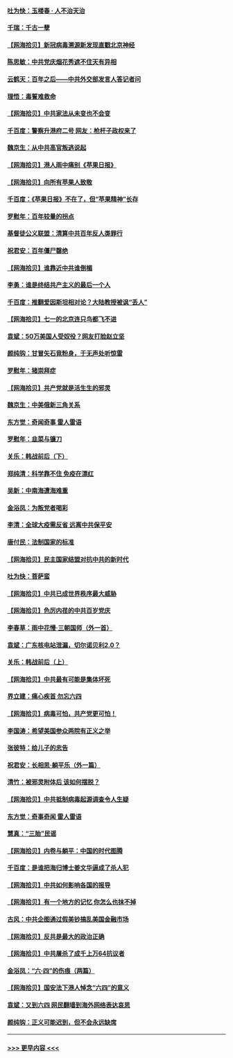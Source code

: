 #### [吐为快：玉楼春 · 人不治天治](../pages/nsc993/n13054028.md?t=06291601) 
#### [千瑞：千古一孽](../pages/nsc993/n13054016.md?t=06291601) 
#### [【网海拾贝】新冠病毒溯源新发现直戳北京神经](../pages/nsc993/n13052425.md?t=06291601) 
#### [陈思敏：中共党庆烟花秀遮不住天有异相](../pages/nsc993/n13052020.md?t=06291601) 
#### [云鹤天：百年之后——中共外交部发言人答记者问](../pages/nsc993/n13051604.md?t=06291601) 
#### [理悟：毒誓难救命](../pages/nsc993/n13051601.md?t=06291601) 
#### [【网海拾贝】中共家法从未变也不会变](../pages/nsc993/n13050366.md?t=06291601) 
#### [千百度：警察升港府二号 网友：枪杆子政权来了](../pages/nsc993/n13050261.md?t=06291601) 
#### [魏京生：从中共高官叛逃说起](../pages/nsc993/n13048997.md?t=06291601) 
#### [【网海拾贝】港人雨中痛别《苹果日报》](../pages/nsc993/n13048941.md?t=06291601) 
#### [【网海拾贝】向所有苹果人致敬](../pages/nsc993/n13046795.md?t=06291601) 
#### [千百度：《苹果日报》不在了，但“苹果精神”长存](../pages/nsc993/n13046703.md?t=06291601) 
#### [罗慰年：百年较量的拐点](../pages/nsc993/n13046542.md?t=06291601) 
#### [基督徒公义联盟：清算中共百年反人类罪行](../pages/nsc993/n13046499.md?t=06291601) 
#### [祝君安：百年僵尸罄绝](../pages/nsc993/n13045595.md?t=06291601) 
#### [【网海拾贝】谁靠近中共谁倒楣](../pages/nsc993/n13044667.md?t=06291601) 
#### [李勇：谁是终结共产主义的最后一个人](../pages/nsc993/n13044397.md?t=06291601) 
#### [千百度：推翻爱因斯坦相对论？大陆教授被讽“丢人”](../pages/nsc993/n13043908.md?t=06291601) 
#### [【网海拾贝】七一的北京连只鸟都飞不进](../pages/nsc993/n13041377.md?t=06291601) 
#### [袁斌：50万美国人受奴役？网友打脸赵立坚](../pages/nsc993/n13041330.md?t=06291601) 
#### [颜纯钩：甘冒矢石竟粉身，于无声处听惊雷](../pages/nsc993/n13041140.md?t=06291601) 
#### [罗慰年：猪崇拜症](../pages/nsc993/n13041071.md?t=06291601) 
#### [【网海拾贝】共产党就是活生生的邪灵](../pages/nsc993/n13036627.md?t=06291601) 
#### [魏京生：中美俄新三角关系](../pages/nsc993/n13035986.md?t=06291601) 
#### [东方觉：奇闻奇事 雷人雷语](../pages/nsc993/n13035878.md?t=06291601) 
#### [罗慰年：韭菜与镰刀](../pages/nsc993/n13034374.md?t=06291601) 
#### [关乐：韩战前后（下）](../pages/nsc993/n13034113.md?t=06291601) 
#### [郑纯清：科学靠不住 免疫在漂红](../pages/nsc993/n13034093.md?t=06291601) 
#### [吴新：中南海遭海难重](../pages/nsc993/n13034084.md?t=06291601) 
#### [金浴凤：为叛党者喝彩](../pages/nsc993/n13034058.md?t=06291601) 
#### [李清：全球大疫需反省 远离中共保平安](../pages/nsc993/n13033784.md?t=06291601) 
#### [唐付民：法制国家的标准](../pages/nsc993/n13032944.md?t=06291601) 
#### [【网海拾贝】民主国家结盟对抗中共的新时代](../pages/nsc993/n13031717.md?t=06291601) 
#### [吐为快：菩萨蛮](../pages/nsc993/n13030033.md?t=06291601) 
#### [【网海拾贝】中共已成世界秩序最大威胁](../pages/nsc993/n13028138.md?t=06291601) 
#### [【网海拾贝】色厉内荏的中共百岁党庆](../pages/nsc993/n13025582.md?t=06291601) 
#### [李春草：雨中花慢‧三朝国师（外一首）](../pages/nsc993/n13025567.md?t=06291601) 
#### [袁斌：广东核电站泄漏，切尔诺贝利2.0？](../pages/nsc993/n13025475.md?t=06291601) 
#### [关乐：韩战前后（上）](../pages/nsc993/n13025387.md?t=06291601) 
#### [【网海拾贝】中共最有可能是集体坏死](../pages/nsc993/n13023101.md?t=06291601) 
#### [界立建：痛心疾首 勿忘六四](../pages/nsc993/n13022339.md?t=06291601) 
#### [【网海拾贝】病毒可怕，共产党更可怕！](../pages/nsc993/n13020728.md?t=06291601) 
#### [李国涛：希望美国参众两院有正义之举](../pages/nsc993/n13020674.md?t=06291601) 
#### [张彼特：给儿子的忠告](../pages/nsc993/n13018934.md?t=06291601) 
#### [祝君安：长相思‧躺平乐（外一篇）](../pages/nsc993/n13018923.md?t=06291601) 
#### [清竹：被邪灵附体后 该如何摆脱？](../pages/nsc993/n13018877.md?t=06291601) 
#### [【网海拾贝】中共抵制病毒起源调查令人生疑](../pages/nsc993/n13017785.md?t=06291601) 
#### [东方觉：奇事奇闻 雷人雷语](../pages/nsc993/n13017577.md?t=06291601) 
#### [慧真：“三胎”民谣](../pages/nsc993/n13017394.md?t=06291601) 
#### [【网海拾贝】内卷与躺平：中国的时代图腾](../pages/nsc993/n13016128.md?t=06291601) 
#### [千百度：是谁把海归博士姜文华逼成了杀人犯](../pages/nsc993/n13015218.md?t=06291601) 
#### [【网海拾贝】中共如何影响各国的报导](../pages/nsc993/n13012599.md?t=06291601) 
#### [【网海拾贝】有一个地方的记忆 你怎么也抹不掉](../pages/nsc993/n13009802.md?t=06291601) 
#### [古风：中共企图通过假美钞搞乱美国金融市场](../pages/nsc993/n13009626.md?t=06291601) 
#### [【网海拾贝】反共是最大的政治正确](../pages/nsc993/n13007051.md?t=06291601) 
#### [【网海拾贝】中共屠杀了成千上万64抗议者](../pages/nsc993/n13002713.md?t=06291601) 
#### [金浴凤：“六·四”的伤痕（两篇）](../pages/nsc993/n13001719.md?t=06291601) 
#### [【网海拾贝】国安法下港人悼念“六四”的意义](../pages/nsc993/n13001039.md?t=06291601) 
#### [袁斌：又到六四 网民翻墙到海外网络表达哀思](../pages/nsc993/n13000995.md?t=06291601) 
#### [颜纯钩：正义可能迟到，但不会永远缺席](../pages/nsc993/n13000920.md?t=06291601) 

----
#### [ >>> 更早内容 <<< ](../indexes/nsc993-earlier.md)
